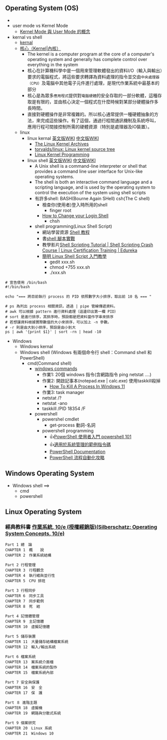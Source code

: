 ## Operating System (OS)
- 
- user mode vs Kernel Mode
  - [Kernel Mode 與 User Mode 的概念](https://medicineyeh.wordpress.com/2015/02/10/kernel-mode-%E8%88%87-user-mode-%E7%9A%84%E6%A6%82%E5%BF%B5/)
- kernal vs shell
  - [kernal](https://en.wikipedia.org/wiki/Kernel_(operating_system)#:~:text=The%20kernel%20is%20a%20computer,between%20hardware%20and%20software%20components.)
  - [核心（Kernel|內核）](https://zh.wikipedia.org/wiki/%E5%86%85%E6%A0%B8)
    - The kernel is a computer program at the core of a computer's operating system and generally has complete control over everything in the system
    - 核心在計算機科學中是一個用來管理軟體發出的資料I/O（輸入與輸出）要求的電腦程式，將這些要求轉譯為資料處理的指令並交由`中央處理器（CPU）`及電腦中其他電子元件進行處理，是現代作業系統中最基本的部分
    - 核心是為眾多`應用程式`提供對`電腦硬體`的安全存取的一部分軟體，這種存取是有限的，並由核心決定一個程式在什麼時候對某部分硬體操作多長時間。
    - 直接對硬體操作是非常複雜的。所以核心通常提供一種硬體抽象的方法，來完成這些操作。有了這個，通過行程間通訊機制及系統呼叫，應用行程可間接控制所需的硬體資源（特別是處理器及IO裝置）。
  - linux 
    - linux kernal [英文版WIKI](https://en.wikipedia.org/wiki/Linux_kernel) [中文版WIKI](https://zh.wikipedia.org/wiki/Linux%E5%86%85%E6%A0%B8)
      - [The Linux Kernel Archives](https://www.kernel.org/)
      - [torvalds/linux: Linux kernel source tree](https://github.com/torvalds/linux)
      - [Linux Kernel Programming](https://www.tenlong.com.tw/products/9781789953435?list_name=srh)
    - linux shell [英文版WIKI](https://en.wikipedia.org/wiki/Unix_shell) [中文版WIKI](https://zh.wikipedia.org/wiki/Unix_shell)
      - A Unix shell is a command-line interpreter or shell that provides a command line user interface for Unix-like operating systems. 
      - The shell is both an interactive command language and a scripting language, and is used by the operating system to control the execution of the system using shell scripts
      - 有許多shell: BASH(Bourne Again SHell) csh(The C shell)
        - 檢查你(使用者)登入時所用的shell
          - finger root 
        - [How to Change your Login Shell](https://gps.uml.edu/tutorials/unix-linux/unix/shell.htm#:~:text=To%20change%20your%20shell%20use,prompts%20for%20the%20new%20one.)
          - chsh
      - shell programming(Linux Shell Script)
        - 網站學習資源 [Shell 教程](https://www.runoob.com/linux/linux-shell.html)
        - 書[shell 腳本實戰](https://www.tenlong.com.tw/products/9787115506887?list_name=srh)
        - 教學影片[Shell Scripting Tutorial | Shell Scripting Crash Course | Linux Certification Training | Edureka](https://www.youtube.com/watch?v=GtovwKDemnI)
        - [簡明 Linux Shell Script 入門教學](https://blog.techbridge.cc/2019/11/15/linux-shell-script-tutorial/)
          - gedit xxx.sh
          - chmod +755 xxx.sh
          - ./xxx.sh 
```
# 宣告使用 /bin/bash
#!/bin/bash

echo "=== 將目前執行 process 的 PID 依照數字大小排序，取出前 10 名 === "

# ps 為列出 process 相關資訊，透過 | pipe 管線傳遞資料。
# awk 可以根據 pattern 進行資料處理（這邊印出第一欄 PID）
# sort 是進行排序，其排序時，預設都是把資料當作字串來排序
# 若想讓資料根據實際數值的大小來排序，可以加上 -n 參數。
# -r 則是由大到小排序，預設是由小到大
ps | awk '{print $1}' | sort -rn | head -10
```
  - Windows
    - Windows kernal
    - Windows shell (Windows 有兩個命令行 shell：Command shell 和PowerShell)
      - cmd(Command shell)
        - [windows commands](https://learn.microsoft.com/en-us/windows-server/administration/windows-commands/windows-commands) 
          - 作業1: 20個 windows 指令(含網路指令 ping netstat ....)
          - 作業2: 開啟記事本(notepad.exe | calc.exe)  使用taskkill殺掉
            - [How To Kill A Process In Windows 11](https://www.c-sharpcorner.com/article/how-to-kill-a-process-in-windows-11/) 
          - 作業3: task manager 
          - netstat /?
          - netstat -ano
          - taskkill /PID 18354 /F 
        - powershell
          - powershel cmdlet 
            - get-process  動詞-名詞
          - powershell programming
            - 👍[PowerShell 使用者入門 powershell 101](https://learn.microsoft.com/zh-tw/powershell/scripting/learn/ps101/01-getting-started?view=powershell-7.2)
            - 👍[適用於系統管理的範例指令碼](https://learn.microsoft.com/zh-tw/powershell/scripting/samples/sample-scripts-for-administration?view=powershell-7.2)
            - [PowerShell Documentation](https://learn.microsoft.com/en-us/powershell/)
            - [PowerShell 流程自動化攻略](https://www.tenlong.com.tw/products/9789865026677?list_name=srh) 
## Windows Operating System 
- Windows shell ==> 
  - cmd
  - powershell

## Linux Operating System 

### 經典教科書 [作業系統, 10/e (授權經銷版)(Silberschatz: Operating System Concepts, 10/e)](https://www.tenlong.com.tw/products/9789865522506?list_name=srh)
```
Part 1 總　論
CHAPTER 1　概　　說
CHAPTER 2　作業系統結構

Part 2 行程管理
CHAPTER 3　行程觀念
CHAPTER 4　執行緒與並行性
CHAPTER 5　CPU 排班

Part 3 行程同步
CHAPTER 6　同步工具
CHAPTER 7　同步範例
CHAPTER 8　死　結

Part 4 記憶體管理
CHAPTER 9　主記憶體
CHAPTER 10　虛擬記憶體

Part 5 儲存裝置
CHAPTER 11　大量儲存結構檔案系統
CHAPTER 12　輸入/輸出系統

Part 6 檔案系統
CHAPTER 13　案系統介面檔
CHAPTER 14　檔案系統的製作
CHAPTER 15　檔案系統內部

Part 7 安全與保護
CHAPTER 16　安　全
CHAPTER 17　保　護

Part ８ 進階主題
CHAPTER 18　虛擬機
CHAPTER 19　網路與分散式系統

Part 9 個案研究
CHAPTER 20　Linux 系統
CHAPTER 21　Windows 10
```
